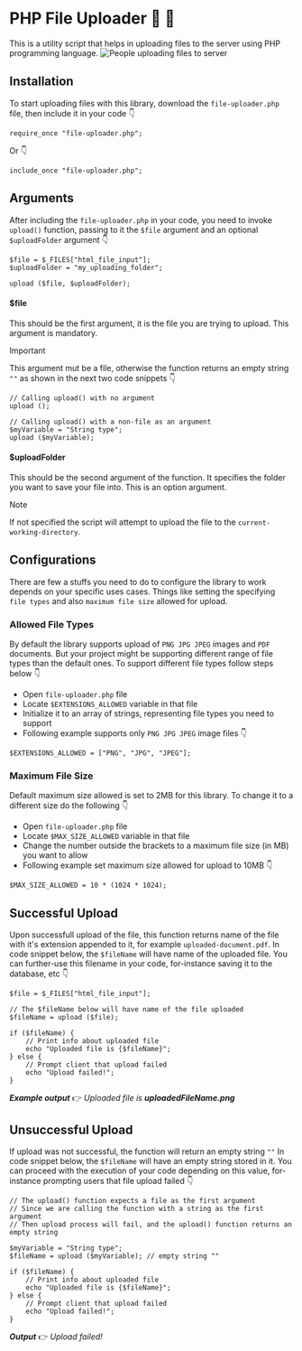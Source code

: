 # PHP File Uploader :file_folder: :open_file_folder:
This is a utility script that helps in uploading files to the server using PHP programming language.
![People uploading files to server](https://cdni.iconscout.com/illustration/premium/thumb/upload-file-to-cloud-4487405-3722766.png)

## Installation
To start uploading files with this library, download the `file-uploader.php` file, then include it in your code :point_down:
```
require_once "file-uploader.php";
```
Or :point_down:
```
include_once "file-uploader.php";
```


## Arguments
After including the `file-uploader.php` in your code, you need to invoke `upload()` function, passing to it the `$file` argument and an optional `$uploadFolder` argument :point_down:

```
$file = $_FILES["html_file_input"];
$uploadFolder = "my_uploading_folder";

upload ($file, $uploadFolder);
```

#### $file
This should be the first argument, it is the file you are trying to upload. This argument is mandatory.
> [!IMPORTANT]
> This argument mut be a file, otherwise the function returns an empty string `""` as shown in the next two code snippets :point_down:
```
// Calling upload() with no argument
upload ();
```
```
// Calling upload() with a non-file as an argument
$myVariable = "String type";
upload ($myVariable);
```

#### $uploadFolder
This should be the second argument of the function. It specifies the folder you want to save your file into. This is an option argument.
> [!NOTE]
> If not specified the script will attempt to upload the file to the `current-working-directory`.


## Configurations
There are few a stuffs you need to do to configure the library to work depends on your specific uses cases. Things like setting the specifying `file types` and also  `maximum file size` allowed for upload.

### Allowed File Types
By default the library supports upload of `PNG JPG JPEG` images and `PDF` documents. But your project might be supporting different range of file types than the default ones.
To support different file types follow steps below :point_down:
- Open `file-uploader.php` file
- Locate `$EXTENSIONS_ALLOWED` variable in that file
- Initialize it to an array of strings, representing file types you need to support
- Following example supports only `PNG JPG JPEG` image files :point_down:
```
$EXTENSIONS_ALLOWED = ["PNG", "JPG", "JPEG"];
```

### Maximum File Size
Default maximum size allowed is set to 2MB for this library. To change it to a different size do the following :point_down:
- Open `file-uploader.php` file
- Locate `$MAX_SIZE_ALLOWED` variable in that file
- Change the number outside the brackets to a maximum file size (in MB) you want to allow
- Following example set maximum size allowed for upload to 10MB :point_down:
```
$MAX_SIZE_ALLOWED = 10 * (1024 * 1024);
```


## Successful Upload
Upon successfull upload of the file, this function returns name of the file with it's extension appended to it, for example `uploaded-document.pdf`.
In code snippet below, the `$fileName` will have name of the uploaded file. You can further-use this filename in your code, for-instance saving it to the database, etc :point_down:
```
$file = $_FILES["html_file_input"];

// The $fileName below will have name of the file uploaded
$fileName = upload ($file);

if ($fileName) {
	// Print info about uploaded file
	echo "Uploaded file is {$fileName}";
} else {
	// Prompt client that upload failed
	echo "Upload failed!";
}
```
***Example output*** :point_right:
*Uploaded file is **uploadedFileName.png***


## Unsuccessful Upload
If upload was not successful, the function will return an empty string `""`
In code snippet below, the `$fileName` will have an empty string stored in it. You can proceed with the execution of your code depending on this value, for-instance prompting users that file upload failed :point_down:
```
// The upload() function expects a file as the first argument
// Since we are calling the function with a string as the first argument
// Then upload process will fail, and the upload() function returns an empty string

$myVariable = "String type";
$fileName = upload ($myVariable); // empty string ""

if ($fileName) {
	// Print info about uploaded file
	echo "Uploaded file is {$fileName}";
} else {
	// Prompt client that upload failed
	echo "Upload failed!";
}
```
***Output*** :point_right:
*Upload failed!*